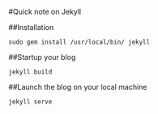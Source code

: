 #Quick note on Jekyll

##Installation
```
sudo gem install /usr/local/bin/ jekyll
```

##Startup your blog
```
jekyll build
```

##Launch the blog on your local machine
```
jekyll serve
```

